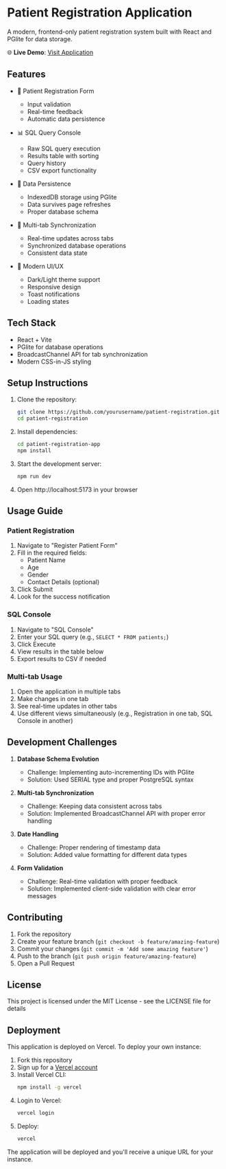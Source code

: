 # Patient Registration Application

A modern, frontend-only patient registration system built with React and PGlite for data storage.

🌐 **Live Demo**: [Visit Application](https://patient-registration.vercel.app)

## Features

- 🏥 Patient Registration Form
  - Input validation
  - Real-time feedback
  - Automatic data persistence

- 📊 SQL Query Console
  - Raw SQL query execution
  - Results table with sorting
  - Query history
  - CSV export functionality

- 💾 Data Persistence
  - IndexedDB storage using PGlite
  - Data survives page refreshes
  - Proper database schema

- 🔄 Multi-tab Synchronization
  - Real-time updates across tabs
  - Synchronized database operations
  - Consistent data state

- 🎨 Modern UI/UX
  - Dark/Light theme support
  - Responsive design
  - Toast notifications
  - Loading states

## Tech Stack

- React + Vite
- PGlite for database operations
- BroadcastChannel API for tab synchronization
- Modern CSS-in-JS styling

## Setup Instructions

1. Clone the repository:
   ```bash
   git clone https://github.com/yourusername/patient-registration.git
   cd patient-registration
   ```

2. Install dependencies:
   ```bash
   cd patient-registration-app
   npm install
   ```

3. Start the development server:
   ```bash
   npm run dev
   ```

4. Open http://localhost:5173 in your browser

## Usage Guide

### Patient Registration

1. Navigate to "Register Patient Form"
2. Fill in the required fields:
   - Patient Name
   - Age
   - Gender
   - Contact Details (optional)
3. Click Submit
4. Look for the success notification

### SQL Console

1. Navigate to "SQL Console"
2. Enter your SQL query (e.g., `SELECT * FROM patients;`)
3. Click Execute
4. View results in the table below
5. Export results to CSV if needed

### Multi-tab Usage

1. Open the application in multiple tabs
2. Make changes in one tab
3. See real-time updates in other tabs
4. Use different views simultaneously (e.g., Registration in one tab, SQL Console in another)

## Development Challenges

1. **Database Schema Evolution**
   - Challenge: Implementing auto-incrementing IDs with PGlite
   - Solution: Used SERIAL type and proper PostgreSQL syntax

2. **Multi-tab Synchronization**
   - Challenge: Keeping data consistent across tabs
   - Solution: Implemented BroadcastChannel API with proper error handling

3. **Date Handling**
   - Challenge: Proper rendering of timestamp data
   - Solution: Added value formatting for different data types

4. **Form Validation**
   - Challenge: Real-time validation with proper feedback
   - Solution: Implemented client-side validation with clear error messages

## Contributing

1. Fork the repository
2. Create your feature branch (`git checkout -b feature/amazing-feature`)
3. Commit your changes (`git commit -m 'Add some amazing feature'`)
4. Push to the branch (`git push origin feature/amazing-feature`)
5. Open a Pull Request

## License

This project is licensed under the MIT License - see the LICENSE file for details

## Deployment

This application is deployed on Vercel. To deploy your own instance:

1. Fork this repository
2. Sign up for a [Vercel account](https://vercel.com)
3. Install Vercel CLI:
   ```bash
   npm install -g vercel
   ```
4. Login to Vercel:
   ```bash
   vercel login
   ```
5. Deploy:
   ```bash
   vercel
   ```

The application will be deployed and you'll receive a unique URL for your instance.
